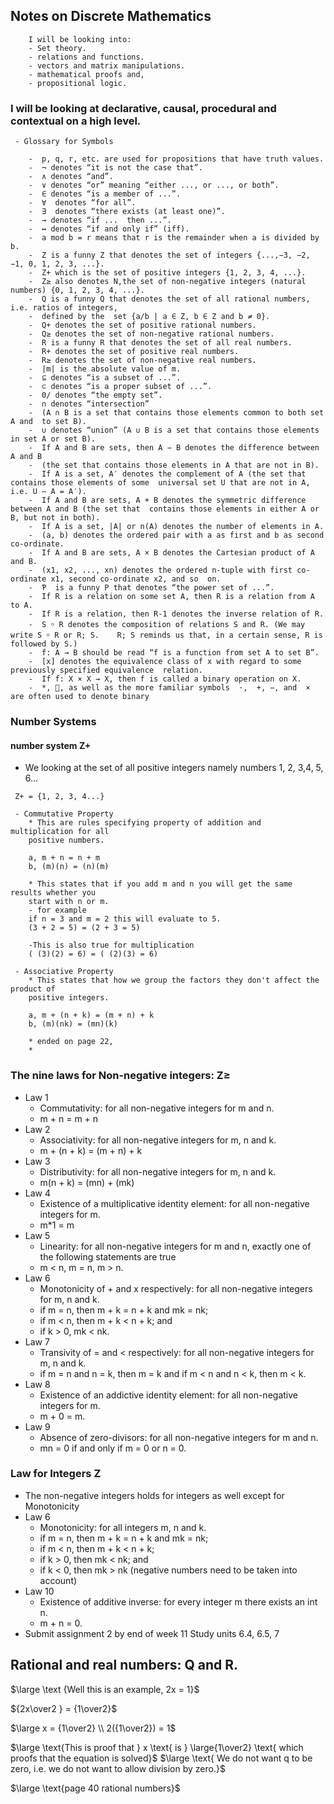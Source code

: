 ## Notes on Discrete Mathematics

```
    I will be looking into:
    - Set theory.
    - relations and functions.
    - vectors and matrix manipulations.
    - mathematical proofs and,
    - propositional logic.
```

### I will be looking at declarative, causal, procedural and contextual on a high level.

```
 - Glossary for Symbols

    -  p, q, r, etc. are used for propositions that have truth values.
    -  ¬ denotes “it is not the case that”.
    -  ∧ denotes “and”.
    -  ∨ denotes “or” meaning “either ..., or ..., or both”.
    -  ∈ denotes “is a member of ...”.
    -  ∀  denotes “for all”.
    -  ∃  denotes “there exists (at least one)”.
    -  → denotes “if ...  then ...”.
    -  ↔ denotes “if and only if” (iff).
    -  a mod b = r means that r is the remainder when a is divided by b.
    -  Z is a funny Z that denotes the set of integers {...,−3, −2, −1, 0, 1, 2, 3, ...}.
    -  Z+ which is the set of positive integers {1, 2, 3, 4, ...}.
    -  Z≥ also denotes N,the set of non-negative integers (natural numbers) {0, 1, 2, 3, 4, ...}.
    -  Q is a funny Q that denotes the set of all rational numbers, i.e. ratios of integers,
    -  defined by the  set {a/b | a ∈ Z, b ∈ Z and b ≠ 0}.
    -  Q+ denotes the set of positive rational numbers.
    -  Q≥ denotes the set of non-negative rational numbers.
    -  R is a funny R that denotes the set of all real numbers.
    -  R+ denotes the set of positive real numbers.
    -  R≥ denotes the set of non-negative real numbers.
    -  |m| is the absolute value of m.
    -  ⊆ denotes “is a subset of ...”.
    -  ⊂ denotes “is a proper subset of ...”.
    -  0/ denotes “the empty set”.
    -  ∩ denotes “intersection”
    -  (A ∩ B is a set that contains those elements common to both set A and  to set B).
    -  ∪ denotes “union” (A ∪ B is a set that contains those elements in set A or set B).
    -  If A and B are sets, then A − B denotes the difference between A and B
    -  (the set that contains those elements in A that are not in B).
    -  If A is a set, A′ denotes the complement of A (the set that contains those elements of some  universal set U that are not in A, i.e. U – A = A′).
    -  If A and B are sets, A + B denotes the symmetric difference between A and B (the set that  contains those elements in either A or B, but not in both).
    -  If A is a set, |A| or n(A) denotes the number of elements in A.
    -  (a, b) denotes the ordered pair with a as first and b as second co-ordinate.
    -  If A and B are sets, A × B denotes the Cartesian product of A and B.
    -  (x1, x2, ..., xn) denotes the ordered n-tuple with first co-ordinate x1, second co-ordinate x2, and so  on.
    -  Ƥ  is a funny P that denotes “the power set of ...”.
    -  If R is a relation on some set A, then R is a relation from A to A.
    -  If R is a relation, then R-1 denotes the inverse relation of R.
    -  S ￮ R denotes the composition of relations S and R. (We may write S ￮ R or R; S.    R; S reminds us that, in a certain sense, R is followed by S.)
    -  f: A → B should be read “f is a function from set A to set B”.
    -  [x] denotes the equivalence class of x with regard to some previously specified equivalence  relation.
    -  If f: X × X → X, then f is called a binary operation on X.
    -  *, , as well as the more familiar symbols  ⋅,  +, −, and  ×  are often used to denote binary
```

### Number Systems

#### number system Z+

- We looking at the set of all positive integers namely numbers 1, 2, 3,4, 5, 6...

```
 Z+ = {1, 2, 3, 4...}

 - Commutative Property
    * This are rules specifying property of addition and multiplication for all
    positive numbers.

    a, m + n = n + m
    b, (m)(n) = (n)(m)

    * This states that if you add m and n you will get the same results whether you
    start with n or m.
    - for example
    if n = 3 and m = 2 this will evaluate to 5.
    (3 + 2 = 5) = (2 + 3 = 5)

    -This is also true for multiplication
    ( (3)(2) = 6) = ( (2)(3) = 6)

 - Associative Property
    * This states that how we group the factors they don't affect the product of
    positive integers.

    a, m + (n + k) = (m + n) + k
    b, (m)(nk) = (mn)(k)

    * ended on page 22,
    *
```

### The nine laws for Non-negative integers: Z≥

- Law 1
  - Commutativity: for all non-negative integers for m and n.
  - m + n = m + n
- Law 2
  - Associativity: for all non-negative integers for m, n and k.
  - m + (n + k) = (m + n) + k
- Law 3
  - Distributivity: for all non-negative integers for m, n and k.
  - m(n + k) = (mn) + (mk)
- Law 4
  - Existence of a multiplicative identity element: for all non-negative integers for m.
  - m\*1 = m
- Law 5
  - Linearity: for all non-negative integers for m and n, exactly one of the following statements are true
  - m < n, m = n, m > n.
- Law 6
  - Monotonicity of + and x respectively: for all non-negative integers for m, n and k.
  - if m = n, then m + k = n + k and mk = nk;
  - if m < n, then m + k < n + k; and
  - if k > 0, mk < nk.
- Law 7
  - Transivity of = and < respectively: for all non-negative integers for m, n and k.
  - if m = n and n = k, then m = k and if m < n and n < k, then m < k.
- Law 8
  - Existence of an addictive identity element: for all non-negative integers for m.
  - m + 0 = m.
- Law 9
  - Absence of zero-divisors: for all non-negative integers for m and n.
  - mn = 0 if and only if m = 0 or n = 0.

### Law for Integers Z

- The non-negative integers holds for integers as well except for Monotonicity
- Law 6
  - Monotonicity: for all integers m, n and k.
  - if m = n, then m + k = n + k and mk = nk;
  - if m < n, then m + k < n + k;
  - if k > 0, then mk < nk; and
  - if k < 0, then mk > nk (negative numbers need to be taken into account)
- Law 10
  - Existence of additive inverse: for every integer m there exists an int n.
  - m + n = 0.
- Submit assignment 2 by end of week 11 Study units 6.4, 6.5, 7

## Rational and real numbers: Q and R.

$\large \text {Well this is an example, 2x = 1}$

${2x\over2 } = {1\over2}$

$\large x = {1\over2} \\ 2({1\over2}) = 1$

$\large \text{This is proof that } x \text{ is } \large{1\over2}
\text{ which proofs that the equation is solved}$
$\large \text{ We do not want q to be zero, i.e. we do  not want to allow division by zero.}$

$\large \text{page 40 rational numbers}$

